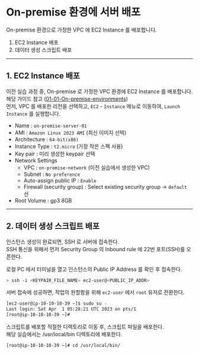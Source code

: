 # On-premise 환경에 서버 배포

On-premise 환경으로 가정한 VPC 에 EC2 Instance 를 배포합니다.

1. EC2 Instance 배포
2. 데이터 생성 스크립트 배포

---

## 1. EC2 Instance 배포
이전 실습 과정 중, On-premise 로 가정한 VPC 환경에 EC2 Instance 를 배포합니다. 해당 가이드 참고 ([01-01-On-premise-environments](../../01-Hybrid-Cloud/01-01-On-premise-environments))  
먼저, VPC 를 배포한 리전을 선택하고, `EC2` - `Instance` 메뉴로 이동하여, `Launch Instance` 를 실행합니다.

- Name : `on-premise-server-01`
- AMI : `Amazon Linux 2023 AMI` (최신 이미지 선택)
- Architecture : `64-bit(x86)`
- Instance Type : `t2.micro` (가장 작은 스펙 사용)
- Key pair : 미리 생성한 keypair 선택
- Network Settings
  - VPC : `on-premise-network` (이전 실습에서 생성한 VPC)
  - Subnet : `No preference`
  - Auto-assign public IP : `Enable`
  - Firewall (security group) : Select existing security group -> `default` 선
- Root Volume : gp3 8GB

---

## 2. 데이터 생성 스크립트 배포

인스턴스 생성이 완료되면, SSH 로 서버에 접속한다.  
SSH 통신을 위해서 먼저 Security Group 의 Inbound rule 에 22번 포트(SSH)를 오픈한다.

로컬 PC 에서 터미널을 열고 인스턴스의 Public IP Address 를 확인 후 접속한다.

```bash
> ssh -i <KEYPAIR_FILE_NAME> ec2-user@<PUBLIC_IP_ADDR>
```

서버 접속에 성공하면, 작업의 원할함을 위해 `ec2-user` 에서 `root` 유저로 전환한다.

```bash
[ec2-user@ip-10-10-10-39 ~]$ sudo su -
Last login: Sat Apr  1 05:28:21 UTC 2023 on pts/1
[root@ip-10-10-10-39 ~]# 
```

스크립트를 배포할 적절한 디렉토리로 이동 후, 스크립트 파일을 배포한다.  
해당 실습에서는 /usr/local/bin 디렉토리에 배포한다.

```bash
[root@ip-10-10-10-39 ~]# cd /usr/local/bin/
```
